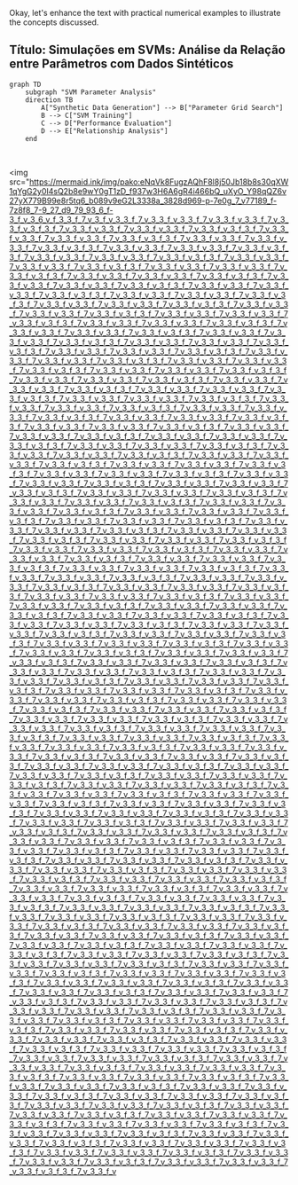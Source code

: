Okay, let's enhance the text with practical numerical examples to illustrate the concepts discussed.

## Título: Simulações em SVMs: Análise da Relação entre Parâmetros com Dados Sintéticos

```mermaid
graph TD
    subgraph "SVM Parameter Analysis"
    direction TB
        A["Synthetic Data Generation"] --> B["Parameter Grid Search"]
        B --> C["SVM Training"]
        C --> D["Performance Evaluation"]
        D --> E["Relationship Analysis"]
    end
```

<br>

<img src="https://mermaid.ink/img/pako:eNqVk8FugzAQhF8l8j50Jb18b8s30qXW1qYgG2y0I4sQ2b8e9wY0gT1zD_f937w3H6A6gR4i466bQ_uXyO_Y98qQZ6v27yX779B99e8r5tq6_b089v9eG2L3338a_3828d969-p-7e0g_7_v77189_f-7z8f8_7-9_27_d9_79_93_6_f-3_f_v_3_6_v_f_3_3_f_7_v_3_f_v_3_3_f_7_v_3_3_f_v_3_3_f_7_v_3_3_f_v_3_3_f_7_v_3_3_f_v_3_f_3_f_7_v_3_3_f_v_3_3_f_7_v_3_3_f_v_3_3_f_7_v_3_3_f_v_3_f_3_f_7_v_3_3_f_v_3_3_f_7_v_3_3_f_v_3_3_f_7_v_3_3_f_v_3_f_3_f_7_v_3_3_f_v_3_3_f_7_v_3_3_f_v_3_3_f_7_v_3_3_f_v_3_f_3_f_7_v_3_3_f_v_3_3_f_7_v_3_3_f_v_3_3_f_7_v_3_3_f_v_3_f_3_f_7_v_3_3_f_v_3_3_f_7_v_3_3_f_v_3_3_f_7_v_3_3_f_v_3_f_3_f_7_v_3_3_f_v_3_3_f_7_v_3_3_f_v_3_3_f_7_v_3_3_f_v_3_f_3_f_7_v_3_3_f_v_3_3_f_7_v_3_3_f_v_3_3_f_7_v_3_3_f_v_3_f_3_f_7_v_3_3_f_v_3_3_f_7_v_3_3_f_v_3_3_f_7_v_3_3_f_v_3_f_3_f_7_v_3_3_f_v_3_3_f_7_v_3_3_f_v_3_3_f_7_v_3_3_f_v_3_f_3_f_7_v_3_3_f_v_3_3_f_7_v_3_3_f_v_3_3_f_7_v_3_3_f_v_3_f_3_f_7_v_3_3_f_v_3_3_f_7_v_3_3_f_v_3_3_f_7_v_3_3_f_v_3_f_3_f_7_v_3_3_f_v_3_3_f_7_v_3_3_f_v_3_3_f_7_v_3_3_f_v_3_f_3_f_7_v_3_3_f_v_3_3_f_7_v_3_3_f_v_3_3_f_7_v_3_3_f_v_3_f_3_f_7_v_3_3_f_v_3_3_f_7_v_3_3_f_v_3_3_f_7_v_3_3_f_v_3_f_3_f_7_v_3_3_f_v_3_3_f_7_v_3_3_f_v_3_3_f_7_v_3_3_f_v_3_f_3_f_7_v_3_3_f_v_3_3_f_7_v_3_3_f_v_3_3_f_7_v_3_3_f_v_3_f_3_f_7_v_3_3_f_v_3_3_f_7_v_3_3_f_v_3_3_f_7_v_3_3_f_v_3_f_3_f_7_v_3_3_f_v_3_3_f_7_v_3_3_f_v_3_3_f_7_v_3_3_f_v_3_f_3_f_7_v_3_3_f_v_3_3_f_7_v_3_3_f_v_3_3_f_7_v_3_3_f_v_3_f_3_f_7_v_3_3_f_v_3_3_f_7_v_3_3_f_v_3_3_f_7_v_3_3_f_v_3_f_3_f_7_v_3_3_f_v_3_3_f_7_v_3_3_f_v_3_3_f_7_v_3_3_f_v_3_f_3_f_7_v_3_3_f_v_3_3_f_7_v_3_3_f_v_3_3_f_7_v_3_3_f_v_3_f_3_f_7_v_3_3_f_v_3_3_f_7_v_3_3_f_v_3_3_f_7_v_3_3_f_v_3_f_3_f_7_v_3_3_f_v_3_3_f_7_v_3_3_f_v_3_3_f_7_v_3_3_f_v_3_f_3_f_7_v_3_3_f_v_3_3_f_7_v_3_3_f_v_3_3_f_7_v_3_3_f_v_3_f_3_f_7_v_3_3_f_v_3_3_f_7_v_3_3_f_v_3_3_f_7_v_3_3_f_v_3_f_3_f_7_v_3_3_f_v_3_3_f_7_v_3_3_f_v_3_3_f_7_v_3_3_f_v_3_f_3_f_7_v_3_3_f_v_3_3_f_7_v_3_3_f_v_3_3_f_7_v_3_3_f_v_3_f_3_f_7_v_3_3_f_v_3_3_f_7_v_3_3_f_v_3_3_f_7_v_3_3_f_v_3_f_3_f_7_v_3_3_f_v_3_3_f_7_v_3_3_f_v_3_3_f_7_v_3_3_f_v_3_f_3_f_7_v_3_3_f_v_3_3_f_7_v_3_3_f_v_3_3_f_7_v_3_3_f_v_3_f_3_f_7_v_3_3_f_v_3_3_f_7_v_3_3_f_v_3_3_f_7_v_3_3_f_v_3_f_3_f_7_v_3_3_f_v_3_3_f_7_v_3_3_f_v_3_3_f_7_v_3_3_f_v_3_f_3_f_7_v_3_3_f_v_3_3_f_7_v_3_3_f_v_3_3_f_7_v_3_3_f_v_3_f_3_f_7_v_3_3_f_v_3_3_f_7_v_3_3_f_v_3_3_f_7_v_3_3_f_v_3_f_3_f_7_v_3_3_f_v_3_3_f_7_v_3_3_f_v_3_3_f_7_v_3_3_f_v_3_f_3_f_7_v_3_3_f_v_3_3_f_7_v_3_3_f_v_3_3_f_7_v_3_3_f_v_3_f_3_f_7_v_3_3_f_v_3_3_f_7_v_3_3_f_v_3_3_f_7_v_3_3_f_v_3_f_3_f_7_v_3_3_f_v_3_3_f_7_v_3_3_f_v_3_3_f_7_v_3_3_f_v_3_f_3_f_7_v_3_3_f_v_3_3_f_7_v_3_3_f_v_3_3_f_7_v_3_3_f_v_3_f_3_f_7_v_3_3_f_v_3_3_f_7_v_3_3_f_v_3_3_f_7_v_3_3_f_v_3_f_3_f_7_v_3_3_f_v_3_3_f_7_v_3_3_f_v_3_3_f_7_v_3_3_f_v_3_f_3_f_7_v_3_3_f_v_3_3_f_7_v_3_3_f_v_3_3_f_7_v_3_3_f_v_3_f_3_f_7_v_3_3_f_v_3_3_f_7_v_3_3_f_v_3_3_f_7_v_3_3_f_v_3_f_3_f_7_v_3_3_f_v_3_3_f_7_v_3_3_f_v_3_3_f_7_v_3_3_f_v_3_f_3_f_7_v_3_3_f_v_3_3_f_7_v_3_3_f_v_3_3_f_7_v_3_3_f_v_3_f_3_f_7_v_3_3_f_v_3_3_f_7_v_3_3_f_v_3_3_f_7_v_3_3_f_v_3_f_3_f_7_v_3_3_f_v_3_3_f_7_v_3_3_f_v_3_3_f_7_v_3_3_f_v_3_f_3_f_7_v_3_3_f_v_3_3_f_7_v_3_3_f_v_3_3_f_7_v_3_3_f_v_3_f_3_f_7_v_3_3_f_v_3_3_f_7_v_3_3_f_v_3_3_f_7_v_3_3_f_v_3_f_3_f_7_v_3_3_f_v_3_3_f_7_v_3_3_f_v_3_3_f_7_v_3_3_f_v_3_f_3_f_7_v_3_3_f_v_3_3_f_7_v_3_3_f_v_3_3_f_7_v_3_3_f_v_3_f_3_f_7_v_3_3_f_v_3_3_f_7_v_3_3_f_v_3_3_f_7_v_3_3_f_v_3_f_3_f_7_v_3_3_f_v_3_3_f_7_v_3_3_f_v_3_3_f_7_v_3_3_f_v_3_f_3_f_7_v_3_3_f_v_3_3_f_7_v_3_3_f_v_3_3_f_7_v_3_3_f_v_3_f_3_f_7_v_3_3_f_v_3_3_f_7_v_3_3_f_v_3_3_f_7_v_3_3_f_v_3_f_3_f_7_v_3_3_f_v_3_3_f_7_v_3_3_f_v_3_3_f_7_v_3_3_f_v_3_f_3_f_7_v_3_3_f_v_3_3_f_7_v_3_3_f_v_3_3_f_7_v_3_3_f_v_3_f_3_f_7_v_3_3_f_v_3_3_f_7_v_3_3_f_v_3_3_f_7_v_3_3_f_v_3_f_3_f_7_v_3_3_f_v_3_3_f_7_v_3_3_f_v_3_3_f_7_v_3_3_f_v_3_f_3_f_7_v_3_3_f_v_3_3_f_7_v_3_3_f_v_3_3_f_7_v_3_3_f_v_3_f_3_f_7_v_3_3_f_v_3_3_f_7_v_3_3_f_v_3_3_f_7_v_3_3_f_v_3_f_3_f_7_v_3_3_f_v_3_3_f_7_v_3_3_f_v_3_3_f_7_v_3_3_f_v_3_f_3_f_7_v_3_3_f_v_3_3_f_7_v_3_3_f_v_3_3_f_7_v_3_3_f_v_3_f_3_f_7_v_3_3_f_v_3_3_f_7_v_3_3_f_v_3_3_f_7_v_3_3_f_v_3_f_3_f_7_v_3_3_f_v_3_3_f_7_v_3_3_f_v_3_3_f_7_v_3_3_f_v_3_f_3_f_7_v_3_3_f_v_3_3_f_7_v_3_3_f_v_3_3_f_7_v_3_3_f_v_3_f_3_f_7_v_3_3_f_v_3_3_f_7_v_3_3_f_v_3_3_f_7_v_3_3_f_v_3_f_3_f_7_v_3_3_f_v_3_3_f_7_v_3_3_f_v_3_3_f_7_v_3_3_f_v_3_f_3_f_7_v_3_3_f_v_3_3_f_7_v_3_3_f_v_3_3_f_7_v_3_3_f_v_3_f_3_f_7_v_3_3_f_v_3_3_f_7_v_3_3_f_v_3_3_f_7_v_3_3_f_v_3_f_3_f_7_v_3_3_f_v_3_3_f_7_v_3_3_f_v_3_3_f_7_v_3_3_f_v_3_f_3_f_7_v_3_3_f_v_3_3_f_7_v_3_3_f_v_3_3_f_7_v_3_3_f_v_3_f_3_f_7_v_3_3_f_v_3_3_f_7_v_3_3_f_v_3_3_f_7_v_3_3_f_v_3_f_3_f_7_v_3_3_f_v_3_3_f_7_v_3_3_f_v_3_3_f_7_v_3_3_f_v_3_f_3_f_7_v_3_3_f_v_3_3_f_7_v_3_3_f_v_3_3_f_7_v_3_3_f_v_3_f_3_f_7_v_3_3_f_v_3_3_f_7_v_3_3_f_v_3_3_f_7_v_3_3_f_v_3_f_3_f_7_v_3_3_f_v_3_3_f_7_v_3_3_f_v_3_3_f_7_v_3_3_f_v_3_f_3_f_7_v_3_3_f_v_3_3_f_7_v_3_3_f_v_3_3_f_7_v_3_3_f_v_3_f_3_f_7_v_3_3_f_v_3_3_f_7_v_3_3_f_v_3_3_f_7_v_3_3_f_v_3_f_3_f_7_v_3_3_f_v_3_3_f_7_v_3_3_f_v_3_3_f_7_v_3_3_f_v_3_f_3_f_7_v_3_3_f_v_3_3_f_7_v_3_3_f_v_3_3_f_7_v_3_3_f_v_3_f_3_f_7_v_3_3_f_v_3_3_f_7_v_3_3_f_v_3_3_f_7_v_3_3_f_v_3_f_3_f_7_v_3_3_f_v_3_3_f_7_v_3_3_f_v_3_3_f_7_v_3_3_f_v_3_f_3_f_7_v_3_3_f_v_3_3_f_7_v_3_3_f_v_3_3_f_7_v_3_3_f_v_3_f_3_f_7_v_3_3_f_v_3_3_f_7_v_3_3_f_v_3_3_f_7_v_3_3_f_v_3_f_3_f_7_v_3_3_f_v_3_3_f_7_v_3_3_f_v_3_3_f_7_v_3_3_f_v_3_f_3_f_7_v_3_3_f_v_3_3_f_7_v_3_3_f_v_3_3_f_7_v_3_3_f_v_3_f_3_f_7_v_3_3_f_v_3_3_f_7_v_3_3_f_v_3_3_f_7_v_3_3_f_v_3_f_3_f_7_v_3_3_f_v_3_3_f_7_v_3_3_f_v_3_3_f_7_v_3_3_f_v_3_f_3_f_7_v_3_3_f_v_3_3_f_7_v_3_3_f_v_3_3_f_7_v_3_3_f_v_3_f_3_f_7_v_3_3_f_v_3_3_f_7_v_3_3_f_v_3_3_f_7_v_3_3_f_v_3_f_3_f_7_v_3_3_f_v_3_3_f_7_v_3_3_f_v_3_3_f_7_v_3_3_f_v_3_f_3_f_7_v_3_3_f_v_3_3_f_7_v_3_3_f_v_3_3_f_7_v_3_3_f_v_3_f_3_f_7_v_3_3_f_v_3_3_f_7_v_3_3_f_v_3_3_f_7_v_3_3_f_v_3_f_3_f_7_v_3_3_f_v_3_3_f_7_v_3_3_f_v_3_3_f_7_v_3_3_f_v_3_f_3_f_7_v_3_3_f_v_3_3_f_7_v_3_3_f_v_3_3_f_7_v_3_3_f_v_3_f_3_f_7_v_3_3_f_v_3_3_f_7_v_3_3_f_v_3_3_f_7_v_3_3_f_v_3_f_3_f_7_v_3_3_f_v_3_3_f_7_v_3_3_f_v_3_3_f_7_v_3_3_f_v_3_f_3_f_7_v_3_3_f_v_3_3_f_7_v_3_3_f_v_3_3_f_7_v_3_3_f_v_3_f_3_f_7_v_3_3_f_v_3_3_f_7_v_3_3_f_v_3_3_f_7_v_3_3_f_v_3_f_3_f_7_v_3_3_f_v_3_3_f_7_v_3_3_f_v_3_3_f_7_v_3_3_f_v_3_f_3_f_7_v_3_3_f_v_3_3_f_7_v_3_3_f_v_3_3_f_7_v_3_3_f_v_3_f_3_f_7_v_3_3_f_v_3_3_f_7_v_3_3_f_v_3_3_f_7_v_3_3_f_v_3_f_3_f_7_v_3_3_f_v_3_3_f_7_v_3_3_f_v_3_3_f_7_v_3_3_f_v_3_f_3_f_7_v_3_3_f_v_3_3_f_7_v_3_3_f_v_3_3_f_7_v_3_3_f_v_3_f_3_f_7_v_3_3_f_v_3_3_f_7_v_3_3_f_v_3_3_f_7_v_3_3_f_v_3_f_3_f_7_v_3_3_f_v_3_3_f_7_v_3_3_f_v_3_3_f_7_v_3_3_f_v_3_f_3_f_7_v_3_3_f_v_3_3_f_7_v_3_3_f_v_3_3_f_7_v_3_3_f_v_3_f_3_f_7_v_3_3_f_v_3_3_f_7_v_3_3_f_v_3_3_f_7_v_3_3_f_v_3_f_3_f_7_v_3_3_f_v_3_3_f_7_v_3_3_f_v_3_3_f_7_v_3_3_f_v_3_f_3_f_7_v_3_3_f_v_3_3_f_7_v_3_3_f_v_3_3_f_7_v_3_3_f_v_3_f_3_f_7_v_3_3_f_v_3_3_f_7_v_3_3_f_v_3_3_f_7_v_3_3_f_v_3_f_3_f_7_v_3_3_f_v_3_3_f_7_v_3_3_f_v_3_3_f_7_v_3_3_f_v_3_f_3_f_7_v_3_3_f_v_3_3_f_7_v_3_3_f_v_3_3_f_7_v_3_3_f_v_3_f_3_f_7_v_3_3_f_v_3_3_f_7_v_3_3_f_v_3_3_f_7_v_3_3_f_v_3_f_3_f_7_v_3_3_f_v_3_3_f_7_v_3_3_f_v_3_3_f_7_v_3_3_f_v_3_f_3_f_7_v_3_3_f_v_3_3_f_7_v_3_3_f_v_3_3_f_7_v_3_3_f_v_3_f_3_f_7_v_3_3_f_v_3_3_f_7_v_3_3_f_v_3_3_f_7_v_3_3_f_v_3_f_3_f_7_v_3_3_f_v_3_3_f_7_v_3_3_f_v_3_3_f_7_v_3_3_f_v_3_f_3_f_7_v_3_3_f_v_3_3_f_7_v_3_3_f_v_3_3_f_7_v_3_3_f_v_3_f_3_f_7_v_3_3_f_v_3_3_f_7_v_3_3_f_v_3_3_f_7_v_3_3_f_v_3_f_3_f_7_v_3_3_f_v_3_3_f_7_v_3_3_f_v_3_3_f_7_v_3_3_f_v_3_f_3_f_7_v_3_3_f_v_3_3_f_7_v_3_3_f_v_3_3_f_7_v_3_3_f_v_3_f_3_f_7_v_3_3_f_v_3_3_f_7_v_3_3_f_v_3_3_f_7_v_3_3_f_v_3_f_3_f_7_v_3_3_f_v_3_3_f_7_v_3_3_f_v_3_3_f_7_v_3_3_f_v_3_f_3_f_7_v_3_3_f_v_3_3_f_7_v_3_3_f_v_3_3_f_7_v_3_3_f_v_3_f_3_f_7_v_3_3_f_v_3_3_f_7_v_3_3_f_v_3_3_f_7_v_3_3_f_v_3_f_3_f_7_v_3_3_f_v_3_3_f_7_v_3_3_f_v_3_3_f_7_v_3_3_f_v_3_f_3_f_7_v_3_3_f_v_3_3_f_7_v_3_3_f_v_3_3_f_7_v_3_3_f_v_3_f_3_f_7_v_3_3_f_v_3_3_f_7_v_3_3_f_v_3_3_f_7_v_3_3_f_v_3_f_3_f_7_v_3_3_f_v_3_3_f_7_v_3_3_f_v_3_3_f_7_v_3_3_f_v_3_f_3_f_7_v_3_3_f_v_3_3_f_7_v_3_3_f_v_3_3_f_7_v_3_3_f_v_3_f_3_f_7_v_3_3_f_v_3_3_f_7_v_3_3_f_v_3_3_f_7_v_3_3_f_v_3_f_3_f_7_v_3_3_f_v_3_3_f_7_v_3_3_f_v_3_3_f_7_v_3_3_f_v_3_f_3_f_7_v_3_3_f_v_3_3_f_7_v_3_3_f_v_3_3_f_7_v_3_3_f_v_3_f_3_f_7_v_3_3_f_v_3_3_f_7_v_3_3_f_v_3_3_f_7_v_3_3_f_v_3_f_3_f_7_v_3_3_f_v_3_3_f_7_v_3_3_f_v_3_3_f_7_v_3_3_f_v_3_f_3_f_7_v_3_3_f_v_3_3_f_7_v_3_3_f_v_3_3_f_7_v_3_3_f_v_3_f_3_f_7_v_3_3_f_v